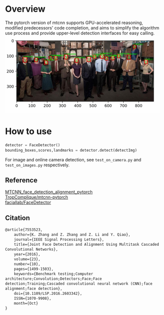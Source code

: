 # Overview
The pytorch version of mtcnn supports GPU-accelerated reasoning, modified predecessors' code completion, and aims to simplify the algorithm use process and provide upper-level detection interfaces for easy calling.<br>
![mtcnn.jpg](../images/mtcnn.jpg)

# How to use
```python
detector = FaceDetector()
bounding_boxes,scores,landmarks = detector.detect(detectImg)
```
For image and online camera detection, see `test_on_camera.py` and `test_on_images.py` respectively.<br>

## Reference
[MTCNN_face_detection_alignment_pytorch](https://github.com/mayuanjason/MTCNN_face_detection_alignment_pytorch )<br>
[TropComplique/mtcnn-pytorch](https://github.com/TropComplique/mtcnn-pytorch)<br>
[faciallab/FaceDetector](https://github.com/faciallab/FaceDetector)<br>

## Citation
```
@article{7553523,
    author={K. Zhang and Z. Zhang and Z. Li and Y. Qiao}, 
    journal={IEEE Signal Processing Letters}, 
    title={Joint Face Detection and Alignment Using Multitask Cascaded Convolutional Networks}, 
    year={2016}, 
    volume={23}, 
    number={10}, 
    pages={1499-1503}, 
    keywords={Benchmark testing;Computer architecture;Convolution;Detectors;Face;Face detection;Training;Cascaded convolutional neural network (CNN);face alignment;face detection}, 
    doi={10.1109/LSP.2016.2603342}, 
    ISSN={1070-9908}, 
    month={Oct}
}
```